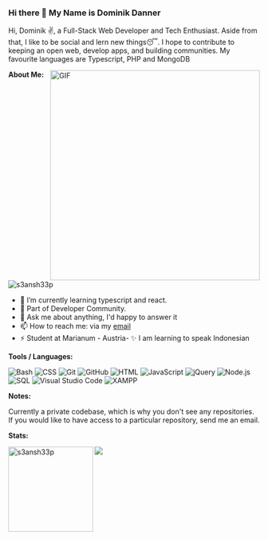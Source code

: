 ### Hi there 👋 My Name is Dominik Danner

Hi, Dominik ✌️, a Full-Stack Web Developer and Tech Enthusiast. Aside from that, I like to be social and lern new things😴. I hope to contribute to keeping an open web, develop apps, and building communities. My favourite languages are Typescript, PHP and MongoDB

<img align="right" width=420px alt="GIF" src="https://media.giphy.com/media/3ohhwNqFMnb7wZgNnq/giphy.gif" />

**About Me:**

<p align="left"> <img src="https://komarev.com/ghpvc/?username=s3ansh33p&label=Profile%20views&color=0e75b6&style=flat" alt="s3ansh33p" /> </p>

- 🌱 I’m currently learning typescript and react.
- 👯 Part of Developer Community.
- 💬 Ask me about anything, I'd happy to answer it
- 📫 How to reach me: via my [email](mailto:dominik.rene.danner@gmail.com)
- ⚡ Student at Marianum - Austria- ✨ I am learning to speak Indonesian

**Tools / Languages:**

![Bash](https://img.shields.io/badge/-Bash-05122A?style=flat&logo=gnu-bash&logoColor=4EAA25)
![CSS](https://img.shields.io/badge/-CSS-05122A?style=flat&logo=CSS3&logoColor=1572B6)
![Git](https://img.shields.io/badge/-Git-05122A?style=flat&logo=git)
![GitHub](https://img.shields.io/badge/-GitHub-05122A?style=flat&logo=github)
![HTML](https://img.shields.io/badge/-HTML-05122A?style=flat&logo=HTML5)
![JavaScript](https://img.shields.io/badge/-JavaScript-05122A?style=flat&logo=javascript)
![jQuery](https://img.shields.io/badge/-jQuery-05122A?style=flat&logo=jquery&logoColor=0769AD)
![Node.js](https://img.shields.io/badge/-Node.js-05122A?style=flat&logo=node.js)
![SQL](https://img.shields.io/badge/-SQL-05122A?style=flat&logo=mysql&logoColor=4479A1)
![Visual Studio Code](https://img.shields.io/badge/-Visual%20Studio%20Code-05122A?style=flat&logo=visual-studio-code&logoColor=007ACC)
![XAMPP](https://img.shields.io/badge/-XAMPP-05122A?style=flat&logo=xampp&logoColor=FB7A24)

**Notes:**

Currently a private codebase, which is why you don't see any repositories.
If you would like to have access to a particular repository, send me an email.

**Stats:**

<img height="170" align="left" src="https://github-readme-stats.vercel.app/api?username=waveay&count_private=true&include_all_commits=true&theme=onedark" alt="s3ansh33p" />
<img src="https://github-readme-stats.vercel.app/api/top-langs/?username=waveay&layout=compact&theme=onedark" />

